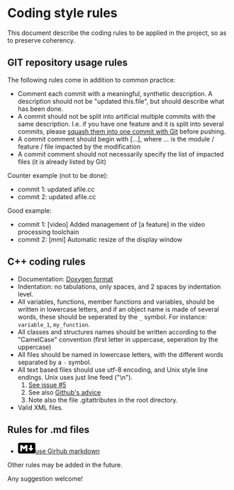 # Coding style rules

This document describe the coding rules to be applied in the project, so as to preserve coherency.


## GIT repository usage rules

The following rules come in addition to common practice:

- Comment each commit with a meaningful, synthetic description. A description should not be "updated this.file", but
should describe what has been done.
- A commit should not be split into artificial multiple commits with the same description. I.e. if you have one feature
and it is split into several commits, please
[squash them into one commit with Git](https://davidwalsh.name/squash-commits-git) before pushing.
- A commit comment should begin with [...], where ... is the module / feature / file impacted by the modification
- A commit comment should not necessarily specify the list of impacted files (it is already listed by Git)

Counter example (not to be done):

- commit 1: updated afile.cc
- commit 2: updated afile.cc

Good example:

- commit 1: [video] Added management of [a feature] in the video processing toolchain
- commit 2: [mmi] Automatic resize of the display window


## C++ coding rules

- Documentation: [Doxygen format](http://www.doxygen.org)
- Indentation: no tabulations, only spaces, and 2 spaces by indentation level.
- All variables, functions, member functions and variables, should be written in lowercase letters, and if an object
name is made of several words, these should be seperated by the `_` symbol. For instance: `variable_1`, `my_function`.
- All classes and structures names should be written according to the "CamelCase" convention (first letter in
uppercase, seperation by the uppercase)
- All files should be named in lowercase letters, with the different words separated by a `-` symbol.
- All text based files should use utf-8 encoding, and Unix style line endings. Unix uses just line feed ("\n").
  1.  [See issue #5](https://github.com/tsdconseil/opencv-demonstrator/issues/5)
  2.  See also [Github's advice](https://help.github.com/articles/dealing-with-line-endings/)
  3.  Note also the file .gitattributes in the root directory.
- Valid XML files.


## Rules for .md files
- ![markdown](img/md-39x24-solid.png)[use Girhub markdown](https://guides.github.com/features/mastering-markdown/)

Other rules may be added in the future.

Any suggestion welcome!
